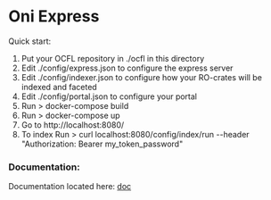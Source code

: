 Oni Express
===========

Quick start:

1. Put your OCFL repository in ./ocfl in this directory
2. Edit ./config/express.json to configure the express server
3. Edit ./config/indexer.json to configure how your RO-crates will be indexed and faceted
4. Edit ./config/portal.json to configure your portal
4. Run > docker-compose build
5. Run > docker-compose up
7. Go to http://localhost:8080/
8. To index Run > curl localhost:8080/config/index/run --header "Authorization: Bearer my_token_password"

### Documentation:

Documentation located here: [doc](./doc)
